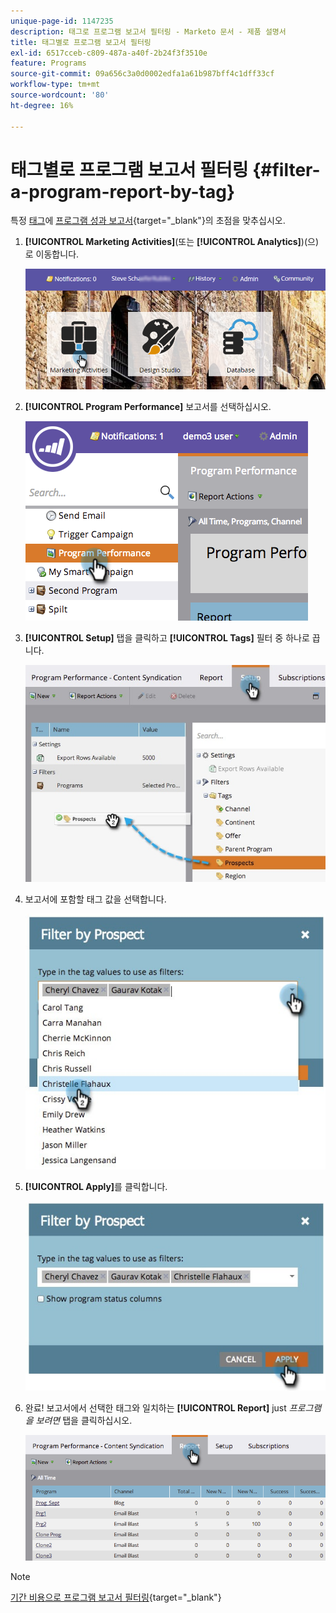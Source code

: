 ```yaml
---
unique-page-id: 1147235
description: 태그로 프로그램 보고서 필터링 - Marketo 문서 - 제품 설명서
title: 태그별로 프로그램 보고서 필터링
exl-id: 6517cceb-c809-487a-a40f-2b24f3f3510e
feature: Programs
source-git-commit: 09a656c3a0d0002edfa1a61b987bff4c1dff33cf
workflow-type: tm+mt
source-wordcount: '80'
ht-degree: 16%

---
```


# 태그별로 프로그램 보고서 필터링 {#filter-a-program-report-by-tag}

특정 [태그](/help/marketo/product-docs/core-marketo-concepts/programs/program-performance-report/create-a-program-performance-report.md)에 [프로그램 성과 보고서](/help/marketo/product-docs/core-marketo-concepts/programs/working-with-programs/understanding-tags.md){target="_blank"}의 초점을 맞추십시오.

1. **[!UICONTROL Marketing Activities]**(또는 **[!UICONTROL Analytics]**)(으)로 이동합니다.

   ![](assets/login-marketing-activities.png)

1. **[!UICONTROL Program Performance]** 보고서를 선택하십시오.

   ![](assets/image2014-9-23-16-3a12-3a36.png)

1. **[!UICONTROL Setup]** 탭을 클릭하고 **[!UICONTROL Tags]** 필터 중 하나로 끕니다.

   ![](assets/prospects.jpg)

1. 보고서에 포함할 태그 값을 선택합니다.

   ![](assets/prospect1.jpg)

1. **[!UICONTROL Apply]**&#x200B;를 클릭합니다.

   ![](assets/prospect2.jpg)

1. 완료! 보고서에서 선택한 태그와 일치하는 **[!UICONTROL Report]** just _프로그램을 보려면_ 탭을 클릭하십시오.

   ![](assets/image2014-9-23-16-3a14-3a42.png)

>[!NOTE]
>
>[기간 비용으로 프로그램 보고서 필터링](/help/marketo/product-docs/core-marketo-concepts/programs/program-performance-report/filter-a-program-report-by-period-cost.md){target="_blank"}
